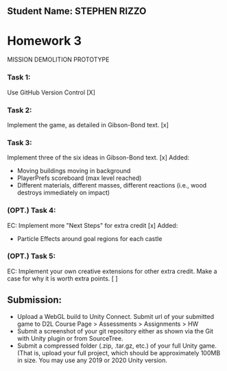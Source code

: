## Student Name: STEPHEN RIZZO

# Homework 3

MISSION DEMOLITION PROTOTYPE 

### Task 1:

Use GitHub Version Control [X]

### Task 2: 

Implement the game, as detailed in Gibson-Bond text. [x]

### Task 3:

Implement three of the six ideas in Gibson-Bond text. [x]
Added: 
- Moving buildings moving in background
- PlayerPrefs scoreboard (max level reached)
- Different materials, different masses, different reactions (i.e., wood destroys immediately on impact)

### (OPT.) Task 4:

EC: Implement more "Next Steps" for extra credit [x]
Added:
- Particle Effects around goal regions for each castle

### (OPT.) Task 5:

EC: Implement your own creative extensions for other extra credit. Make a case for why it is worth extra points. [ ]

## Submission:

- Upload a WebGL build to Unity Connect. Submit url of your submitted game to D2L Course Page > Assessments > Assignments > HW
- Submit a screenshot of your git repository either as shown via the Git with Unity plugin or from SourceTree.
- Submit a compressed folder (.zip, .tar.gz, etc.) of your full Unity game. (That is, upload your full project, which should be approximately 100MB in size. You may use any 2019 or 2020 Unity version.
